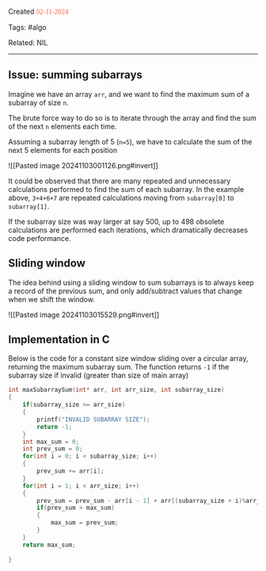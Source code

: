 
Created <font style="color:tomato; font-family:Consolas;">02-11-2024</font>

Tags: #algo

Related: NIL

****

## Issue: summing subarrays

Imagine we have an array `arr`, and we want to find the maximum sum of a subarray of size `n`.

The brute force way to do so is to iterate through the array and find the sum of the next `n` elements each time.

Assuming a subarray length of 5 (`n=5`), we have to calculate the sum of the next 5 elements for each position

![[Pasted image 20241103001126.png#invert]]

It could be observed that there are many repeated and unnecessary calculations performed to find the sum of each subarray. In the example above, `3+4+6+7` are repeated calculations moving from `subarray[0]` to `subarray[1]`. 

If the subarray size was way larger at say 500, up to 498 obsolete calculations are performed each iterations, which dramatically decreases code performance.


## Sliding window

The idea behind using a sliding window to sum subarrays is to always keep a record of the previous sum, and only add/subtract values that change when we shift the window.

![[Pasted image 20241103015529.png#invert]]

## Implementation in C

Below is the code for a constant size window sliding over a circular array, returning the maximum subarray sum. The function returns `-1` if the subarray size if invalid (greater than size of main array)

````c
int maxSubarraySum(int* arr, int arr_size, int subarray_size)
{
	if(subarray_size >= arr_size)
	{
		printf("INVALID SUBARRAY SIZE");
		return -1;
	}
	int max_sum = 0;
	int prev_sum = 0;
	for(int i = 0; i < subarray_size; i++)
	{
		prev_sum += arr[i];
	}
	for(int i = 1; i < arr_size; i++)
	{
		prev_sum = prev_sum - arr[i - 1] + arr[(subarray_size + i)%arr_size];
		if(prev_sum > max_sum)
		{
			max_sum = prev_sum;
		}
	}
	return max_sum;
	
}
````